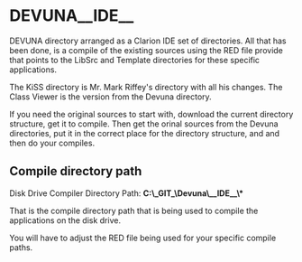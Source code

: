 # DEVUNA__IDE__
DEVUNA directory arranged as a Clarion IDE set of directories. All that has been done, is a compile of the existing sources using 
the RED file provide that points to the LibSrc and Template directories for these specific applications.

The KiSS directory is Mr. Mark Riffey's directory with all his changes. The Class Viewer is the version from the Devuna directory.

If you need the original sources to start with, download the current directory structure, get it to compile. Then get the orinal sources 
from the Devuna directories, put it in the correct place for the directory structure, and and then do your compiles.

## Compile directory path

Disk Drive Compiler Directory Path: **C:\\\_GIT\_\\Devuna\\\_\_IDE\_\_\\\***

That is the compile directory path that is being used to compile the applications on the disk drive. 

You will have to adjust the RED file being used for your specific compile paths. 


